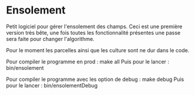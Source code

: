 # Ensolement
Petit logiciel pour gérer l'ensolement des champs.
Ceci est une première version très bête, une fois toutes les fonctionnalité présentes une passe sera faite pour changer l'algorithme.

Pour le moment les parcelles ainsi que les culture sont ne dur dans le code.

Pour compiler le programme en prod :
make all
Puis pour le lancer :
bin/ensolement

Pour compiler le programme avec les option de debug :
make debug
Puis pour le lancer :
bin/ensolementDebug